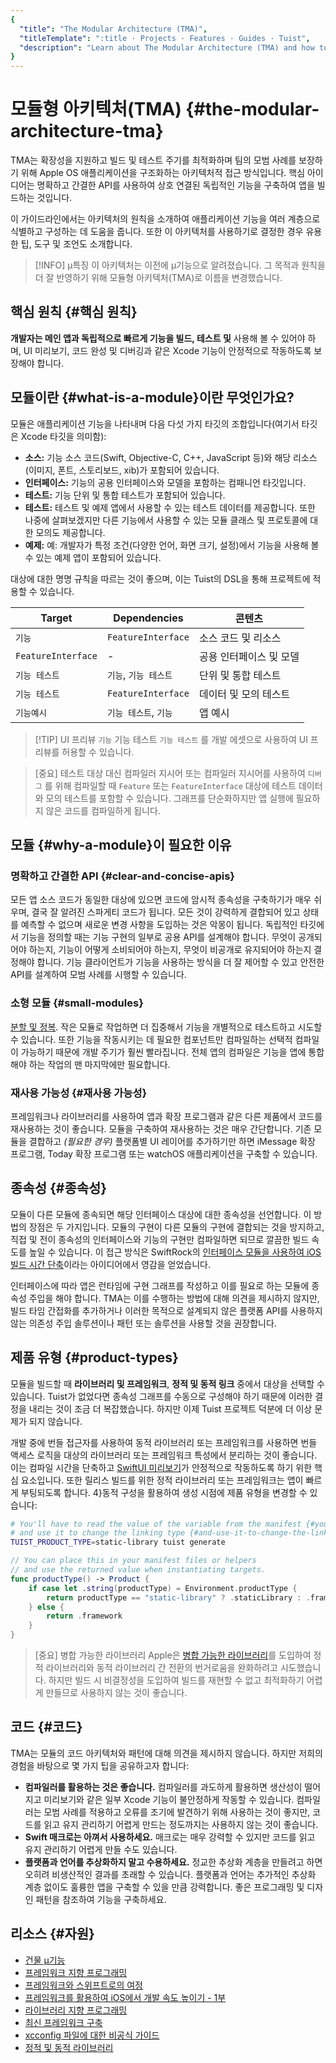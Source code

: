```yaml
---
{
  "title": "The Modular Architecture (TMA)",
  "titleTemplate": ":title · Projects · Features · Guides · Tuist",
  "description": "Learn about The Modular Architecture (TMA) and how to structure your projects using it."
}
---
```

# 모듈형 아키텍처(TMA) {#the-modular-architecture-tma}

TMA는 확장성을 지원하고 빌드 및 테스트 주기를 최적화하며 팀의 모범 사례를 보장하기 위해 Apple OS 애플리케이션을 구조화하는 아키텍처적
접근 방식입니다. 핵심 아이디어는 명확하고 간결한 API를 사용하여 상호 연결된 독립적인 기능을 구축하여 앱을 빌드하는 것입니다.

이 가이드라인에서는 아키텍처의 원칙을 소개하여 애플리케이션 기능을 여러 계층으로 식별하고 구성하는 데 도움을 줍니다. 또한 이 아키텍처를
사용하기로 결정한 경우 유용한 팁, 도구 및 조언도 소개합니다.

> [!INFO] µ특징 이 아키텍처는 이전에 µ기능으로 알려졌습니다. 그 목적과 원칙을 더 잘 반영하기 위해 모듈형 아키텍처(TMA)로 이름을
> 변경했습니다.

## 핵심 원칙 {#핵심 원칙}

**개발자는 메인 앱과 독립적으로 빠르게 기능을 빌드, 테스트 및** 사용해 볼 수 있어야 하며, UI 미리보기, 코드 완성 및 디버깅과 같은
Xcode 기능이 안정적으로 작동하도록 보장해야 합니다.

## 모듈이란 {#what-is-a-module}이란 무엇인가요?

모듈은 애플리케이션 기능을 나타내며 다음 다섯 가지 타깃의 조합입니다(여기서 타깃은 Xcode 타깃을 의미함):

- **소스:** 기능 소스 코드(Swift, Objective-C, C++, JavaScript 등)와 해당 리소스(이미지, 폰트,
  스토리보드, xib)가 포함되어 있습니다.
- **인터페이스:** 기능의 공용 인터페이스와 모델을 포함하는 컴패니언 타깃입니다.
- **테스트:** 기능 단위 및 통합 테스트가 포함되어 있습니다.
- **테스트:** 테스트 및 예제 앱에서 사용할 수 있는 테스트 데이터를 제공합니다. 또한 나중에 살펴보겠지만 다른 기능에서 사용할 수 있는
  모듈 클래스 및 프로토콜에 대한 모의도 제공합니다.
- **예제:** 예: 개발자가 특정 조건(다양한 언어, 화면 크기, 설정)에서 기능을 사용해 볼 수 있는 예제 앱이 포함되어 있습니다.

대상에 대한 명명 규칙을 따르는 것이 좋으며, 이는 Tuist의 DSL을 통해 프로젝트에 적용할 수 있습니다.

| Target             | Dependencies       | 콘텐츠           |
| ------------------ | ------------------ | ------------- |
| `기능`               | `FeatureInterface` | 소스 코드 및 리소스   |
| `FeatureInterface` | -                  | 공용 인터페이스 및 모델 |
| `기능 테스트`           | `기능`, `기능 테스트`     | 단위 및 통합 테스트   |
| `기능 테스트`           | `FeatureInterface` | 데이터 및 모의 테스트  |
| `기능예시`             | `기능 테스트`, `기능`     | 앱 예시          |

> [!TIP] UI 프리뷰 `기능` 기능 테스트 `기능 테스트` 를 개발 에셋으로 사용하여 UI 프리뷰를 허용할 수 있습니다.

> [중요] 테스트 대상 대신 컴파일러 지시어 또는 컴파일러 지시어를 사용하여 `디버그` 를 위해 컴파일할 때 `Feature` 또는
> `FeatureInterface` 대상에 테스트 데이터와 모의 테스트를 포함할 수 있습니다. 그래프를 단순화하지만 앱 실행에 필요하지 않은
> 코드를 컴파일하게 됩니다.

## 모듈 {#why-a-module}이 필요한 이유

### 명확하고 간결한 API {#clear-and-concise-apis}

모든 앱 소스 코드가 동일한 대상에 있으면 코드에 암시적 종속성을 구축하기가 매우 쉬우며, 결국 잘 알려진 스파게티 코드가 됩니다. 모든 것이
강력하게 결합되어 있고 상태를 예측할 수 없으며 새로운 변경 사항을 도입하는 것은 악몽이 됩니다. 독립적인 타깃에서 기능을 정의할 때는 기능
구현의 일부로 공용 API를 설계해야 합니다. 무엇이 공개되어야 하는지, 기능이 어떻게 소비되어야 하는지, 무엇이 비공개로 유지되어야 하는지
결정해야 합니다. 기능 클라이언트가 기능을 사용하는 방식을 더 잘 제어할 수 있고 안전한 API를 설계하여 모범 사례를 시행할 수 있습니다.

### 소형 모듈 {#small-modules}

[분할 및 정복](https://en.wikipedia.org/wiki/Divide_and_conquer). 작은 모듈로 작업하면 더 집중해서
기능을 개별적으로 테스트하고 시도할 수 있습니다. 또한 기능을 작동시키는 데 필요한 컴포넌트만 컴파일하는 선택적 컴파일이 가능하기 때문에 개발
주기가 훨씬 빨라집니다. 전체 앱의 컴파일은 기능을 앱에 통합해야 하는 작업의 맨 마지막에만 필요합니다.

### 재사용 가능성 {#재사용 가능성}

프레임워크나 라이브러리를 사용하여 앱과 확장 프로그램과 같은 다른 제품에서 코드를 재사용하는 것이 좋습니다. 모듈을 구축하여 재사용하는 것은
매우 간단합니다. 기존 모듈을 결합하고 _(필요한 경우)_ 플랫폼별 UI 레이어를 추가하기만 하면 iMessage 확장 프로그램, Today
확장 프로그램 또는 watchOS 애플리케이션을 구축할 수 있습니다.

## 종속성 {#종속성}

모듈이 다른 모듈에 종속되면 해당 인터페이스 대상에 대한 종속성을 선언합니다. 이 방법의 장점은 두 가지입니다. 모듈의 구현이 다른 모듈의
구현에 결합되는 것을 방지하고, 직접 및 전이 종속성의 인터페이스와 기능의 구현만 컴파일하면 되므로 깔끔한 빌드 속도를 높일 수 있습니다. 이
접근 방식은 SwiftRock의 [인터페이스 모듈을 사용하여 iOS 빌드 시간
단축](https://swiftrocks.com/reducing-ios-build-times-by-using-interface-targets)이라는
아이디어에서 영감을 얻었습니다.

인터페이스에 따라 앱은 런타임에 구현 그래프를 작성하고 이를 필요로 하는 모듈에 종속성 주입을 해야 합니다. TMA는 이를 수행하는 방법에 대해
의견을 제시하지 않지만, 빌드 타임 간접화를 추가하거나 이러한 목적으로 설계되지 않은 플랫폼 API를 사용하지 않는 의존성 주입 솔루션이나 패턴
또는 솔루션을 사용할 것을 권장합니다.

## 제품 유형 {#product-types}

모듈을 빌드할 때 **라이브러리 및 프레임워크**, **정적 및 동적 링크** 중에서 대상을 선택할 수 있습니다. Tuist가 없었다면 종속성
그래프를 수동으로 구성해야 하기 때문에 이러한 결정을 내리는 것이 조금 더 복잡했습니다. 하지만 이제 Tuist 프로젝트 덕분에 더 이상 문제가
되지 않습니다.

개발 중에
<LocalizedLink href="/guides/features/projects/synthesized-files#bundle-accessors">번들
접근자</LocalizedLink>를 사용하여 동적 라이브러리 또는 프레임워크를 사용하면 번들 액세스 로직을 대상의 라이브러리 또는 프레임워크
특성에서 분리하는 것이 좋습니다. 이는 컴파일 시간을 단축하고 [SwiftUI
미리보기](https://developer.apple.com/documentation/swiftui/previews-in-xcode)가
안정적으로 작동하도록 하기 위한 핵심 요소입니다. 또한 릴리스 빌드를 위한 정적 라이브러리 또는 프레임워크는 앱이 빠르게 부팅되도록 합니다.
4}동적 구성</LocalizedLink>을 활용하여 생성 시점에 제품 유형을 변경할 수 있습니다:

```bash
# You'll have to read the value of the variable from the manifest {#youll-have-to-read-the-value-of-the-variable-from-the-manifest}
# and use it to change the linking type {#and-use-it-to-change-the-linking-type}
TUIST_PRODUCT_TYPE=static-library tuist generate
```

```swift
// You can place this in your manifest files or helpers
// and use the returned value when instantiating targets.
func productType() -> Product {
    if case let .string(productType) = Environment.productType {
        return productType == "static-library" ? .staticLibrary : .framework
    } else {
        return .framework
    }
}
```


> [중요] 병합 가능한 라이브러리 Apple은 [병합 가능한
> 라이브러리](https://developer.apple.com/documentation/xcode/configuring-your-project-to-use-mergeable-libraries)를
> 도입하여 정적 라이브러리와 동적 라이브러리 간 전환의 번거로움을 완화하려고 시도했습니다. 하지만 빌드 시 비결정성을 도입하여 빌드를 재현할
> 수 없고 최적화하기 어렵게 만들므로 사용하지 않는 것이 좋습니다.

## 코드 {#코드}

TMA는 모듈의 코드 아키텍처와 패턴에 대해 의견을 제시하지 않습니다. 하지만 저희의 경험을 바탕으로 몇 가지 팁을 공유하고자 합니다:

- **컴파일러를 활용하는 것은 좋습니다.** 컴파일러를 과도하게 활용하면 생산성이 떨어지고 미리보기와 같은 일부 Xcode 기능이 불안정하게
  작동할 수 있습니다. 컴파일러는 모범 사례를 적용하고 오류를 조기에 발견하기 위해 사용하는 것이 좋지만, 코드를 읽고 유지 관리하기 어렵게
  만드는 정도까지는 사용하지 않는 것이 좋습니다.
- **Swift 매크로는 아껴서 사용하세요.** 매크로는 매우 강력할 수 있지만 코드를 읽고 유지 관리하기 어렵게 만들 수도 있습니다.
- **플랫폼과 언어를 추상화하지 말고 수용하세요.** 정교한 추상화 계층을 만들려고 하면 오히려 비생산적인 결과를 초래할 수 있습니다.
  플랫폼과 언어는 추가적인 추상화 계층 없이도 훌륭한 앱을 구축할 수 있을 만큼 강력합니다. 좋은 프로그래밍 및 디자인 패턴을 참조하여 기능을
  구축하세요.

## 리소스 {#자원}

- [건물 µ기능](https://speakerdeck.com/pepibumur/building-ufeatures)
- [프레임워크 지향
  프로그래밍](https://speakerdeck.com/pepibumur/framework-oriented-programming-mobilization-dot-pl)
- [프레임워크와 스위프트로의
  여정](https://speakerdeck.com/pepibumur/a-journey-into-frameworks-and-swift)
- [프레임워크를 활용하여 iOS에서 개발 속도 높이기 -
  1부](https://developers.soundcloud.com/blog/leveraging-frameworks-to-speed-up-our-development-on-ios-part-1)
- [라이브러리 지향
  프로그래밍](https://academy.realm.io/posts/justin-spahr-summers-library-oriented-programming/)
- [최신 프레임워크 구축](https://developer.apple.com/videos/play/wwdc2014/416/)
- [xcconfig 파일에 대한 비공식
  가이드](https://pewpewthespells.com/blog/xcconfig_guide.html)
- [정적 및 동적
  라이브러리](https://pewpewthespells.com/blog/static_and_dynamic_libraries.html)
